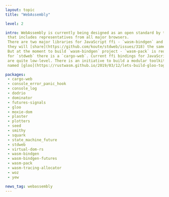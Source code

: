 ```yaml
---
layout: topic
title: "WebAssembly"

level: 2

intro: WebAssembly is currently being designed as an open standard by the W3C Community Group
 that includes representatives from all major browsers.
 There are two major libraries for JavaScript ffi - `wasm-bindgen` and `stdweb`. Eventually,
 they will [share](https://github.com/koute/stdweb/issues/318) the same build tools.
 But at the moment to build `wasm-bindgen` project - `wasm-pack` is required, and
 for `stdweb` there is a `cargo-web`. Current ffi bindings for JavaScript api
 are quite low-level. There is an initiative to build a modular toolkit
 named [gloo](https://rustwasm.github.io/2019/03/12/lets-build-gloo-together.html)

packages:
 - cargo-web
 - console_error_panic_hook
 - console_log
 - dodrio
 - dominator
 - futures-signals
 - gloo
 - moxie-dom
 - plaster
 - plotters
 - seed
 - smithy
 - squark
 - state_machine_future
 - stdweb
 - virtual-dom-rs
 - wasm-bindgen
 - wasm-bindgen-futures
 - wasm-pack
 - wasm-tracing-allocator
 - woz
 - yew

news_tag: webassembly
---
```

